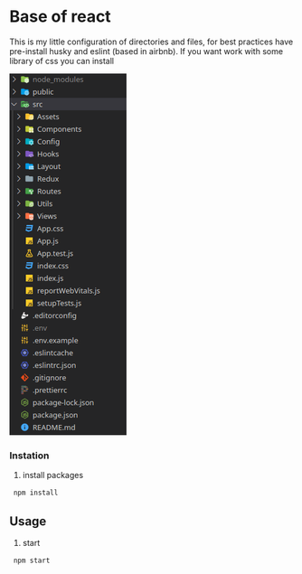 # Base of react

This is my little configuration of directories and files, for best practices have pre-install husky and eslint (based in airbnb).
If you want work with some library of css you can install

![img](/Screenshot_20210125_012607.png)

### Instation

1. install packages

```sh
 npm install
```

## Usage

1. start

```
 npm start
```
